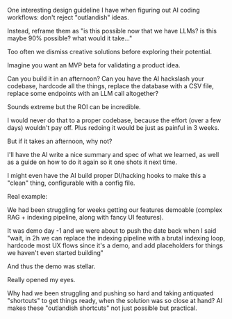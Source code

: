 One interesting design guideline I have when figuring out AI coding workflows: don't reject "outlandish" ideas. 

Instead, reframe them as "is this possible now that we have LLMs? is this maybe 90% possible? what would it take..."

Too often we dismiss creative solutions before exploring their potential.

Imagine you want an MVP beta for validating a product idea. 

Can you build it in an afternoon? 
Can you have the AI hackslash your codebase, hardcode all the things, replace the database with a CSV file, replace some endpoints with an LLM call altogether? 

Sounds extreme but the ROI can be incredible.

I would never do that to a proper codebase, because the effort (over a few days) wouldn't pay off. Plus redoing it would be just as painful in 3 weeks. 

But if it takes an afternoon, why not?

 I'll have the AI write a nice summary and spec of what we learned, as well as a guide on how to do it again so it one shots it next time. 

I might even have the AI build proper DI/hacking hooks to make this a "clean" thing, configurable with a config file.

Real example: 

We had been struggling for weeks getting our features demoable (complex RAG + indexing pipeline, along with fancy UI features). 

It was demo day -1 and we were about to push the date back when I said "wait, in 2h we can replace the indexing pipeline with a brutal indexing loop, hardcode most UX flows since it's a demo, and add placeholders for things we haven't even started building"

And thus the demo was stellar. 

Really opened my eyes. 

Why had we been struggling and pushing so hard and taking antiquated "shortcuts" to get things ready, when the solution was so close at hand? AI makes these "outlandish shortcuts" not just possible but practical.